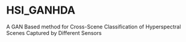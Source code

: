 # HSI_GANHDA
A GAN Based method for Cross-Scene Classification of Hyperspectral Scenes Captured by Different Sensors
